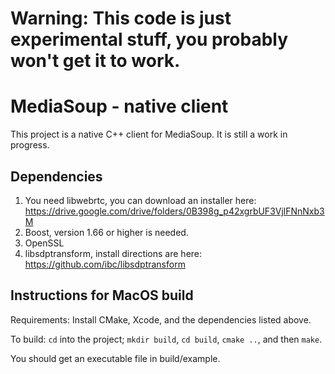 # Warning: This code is just experimental stuff, you probably won't get it to work.

# MediaSoup - native client

This project is a native C++ client for MediaSoup.
It is still a work in progress.

## Dependencies

1) You need libwebrtc, you can download an installer here: https://drive.google.com/drive/folders/0B398g_p42xgrbUF3VjlFNnNxb3M
2) Boost, version 1.66 or higher is needed.
3) OpenSSL
4) libsdptransform, install directions are here: https://github.com/ibc/libsdptransform

## Instructions for MacOS build

Requirements: Install CMake, Xcode, and the dependencies listed above.

To build: `cd` into the project; `mkdir build`, `cd build`, `cmake ..`, and then `make`.

You should get an executable file in build/example.
